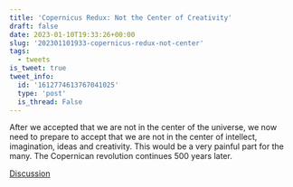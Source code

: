 ```yaml
---
title: 'Copernicus Redux: Not the Center of Creativity'
draft: false
date: 2023-01-10T19:33:26+00:00
slug: '202301101933-copernicus-redux-not-center'
tags:
  - tweets
is_tweet: true
tweet_info:
  id: '1612774613767041025'
  type: 'post'
  is_thread: False
---
```




After we accepted that we are not in the center of the universe, we now need to prepare to accept that we are not in the center of intellect, imagination, ideas and creativity. This would be a very painful part for the many. The Copernican revolution continues 500 years later.

[Discussion](https://x.com/sytelus/status/1612774613767041025)
